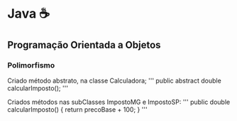 # Java ☕
## Programação Orientada a Objetos
### Polimorfismo

Criado método abstrato, na classe Calculadora;
'''
  public abstract double calcularImposto();
'''

Criados métodos nas subClasses ImpostoMG e ImpostoSP:
'''
public double calcularImposto() {
		return precoBase + 100;
	}
'''
